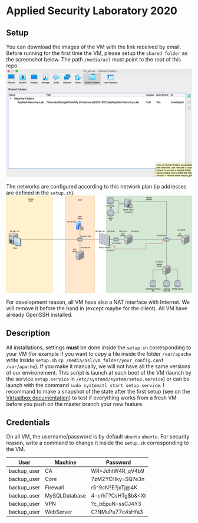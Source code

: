 # Applied Security Laboratory 2020

## Setup
You can download the images of the VM with the link received by email. Before running for the first time the VM, please setup the `shared folder` as the screenshot below. The path `/media/asl` must point to the root of this repo.
![img](doc/shared_folder.png)

The networks are configured according to this network plan (ip addresses are defined in the `setup.sh`). ![network_plan](./doc/network_plan/sketch_network.png)

For development reason, all VM have also a NAT interface with Internet. We will remove it before the hand in (except maybe for the client). All VM have already OpenSSH installed.

## Description
All installations, settings **must** be done inside the `setup.sh` corresponding to your VM (for example if you want to copy a file inside the folder `/var/apache` write inside `setup.sh` `cp /media/asl/vm_folder/your_config.conf /var/apache`). If you make it manually, we will not have all the same versions of our environement. This script is launch at each boot of the VM (launch by the service `setup.service` in `/etc/systemd/system/setup.service`) or can be launch with the command `sudo systemctl start setup.service`. I recommand to make a snapshot of the state after the first setup (see on the [Virtualbox documentation](https://www.virtualbox.org/manual/ch01.html#snapshots)) to test if everything works from a fresh VM before you push on the master branch your new feature. 

## Credentials
On all VM, the username/password is by default `ubuntu` `ubuntu`. For security reason, write a command to change it inside the `setup.sh` corresponding to the VM.

|  User         | Machine       | Password          |
|---            |---            |---                |
|  backup_user  | CA            |WR=JdhtW4R_qV4b9   |
|  backup_user  | Core          |7zM2YCHky=SQ?e3n   |
|  backup_user  | Firewall      |rS^9cN?E?jxTj@4K   |
|  backup_user  | MySQLDatabase |4-c/hT?CsHTg$b&<Xt  |
|  backup_user  | VPN           |?c_bEpuN-ssCJ4Y3   |
|  backup_user  | WebServer     |C?NMuPu77c4sHfa3   |
